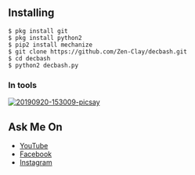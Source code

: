 ## Installing
```
$ pkg install git
$ pkg install python2
$ pip2 install mechanize
$ git clone https://github.com/Zen-Clay/decbash.git
$ cd decbash
$ python2 decbash.py
```

### In tools
<a href="https://ibb.co/m89mxjx"><img src="https://i.ibb.co/GTWXh6h/20190920-153009-picsay.jpg" alt="20190920-153009-picsay" border="0"></a>

## Ask Me On
* [YouTube](https://www.youtube.com/channel/UCopf7XF5D5hVyx2TePHl-pw)
* [Facebook](https://www.facebook.com/fatahul.ulum.1)
* [Instagram](https://www.instagram.com/aditiastrom)
